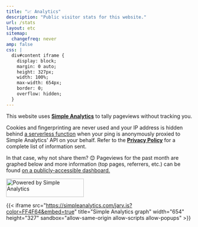 ```yaml
---
title: "📈 Analytics"
description: "Public visitor stats for this website."
url: /stats
layout: etc
sitemap:
  changefreq: never
amp: false
css: |
  div#content iframe {
    display: block;
    margin: 0 auto;
    height: 327px;
    width: 100%;
    max-width: 654px;
    border: 0;
    overflow: hidden;
  }
---
```


This website uses [**Simple Analytics**](https://simpleanalytics.com/?ref=jarv.is) to tally pageviews without tracking you.

Cookies and fingerprinting are never used and your IP address is hidden behind [a serverless function](https://github.com/jakejarvis/jarv.is/blob/main/functions/send_view.js) when your ping is anonymously proxied to Simple Analytics' API on your behalf. Refer to the [**Privacy Policy**](/privacy/) for a complete list of information sent.

In that case, why not share them? 😊 Pageviews for the past month are graphed below and more information (top pages, referrers, etc.) can be found [on a publicly-accessible dashboard.](https://simpleanalytics.com/jarv.is?utm_source=jarv.is&utm_content=badge)

<!-- markdownlint-disable MD033 -->
<p class="center"><a class="no-underline" href="https://simpleanalytics.com/jarv.is?utm_source=jarv.is&amp;utm_content=badge" target="_blank" rel="noopener"><img src="/stats/badge.svg" width="210" height="50" alt="Powered by Simple Analytics"></a></p>
<!-- markdownlint-enable MD033 -->

{{< iframe src="https://simpleanalytics.com/jarv.is?color=FF4F64&embed=true" title="Simple Analytics graph" width="654" height="327" sandbox="allow-same-origin allow-scripts allow-popups" >}}
